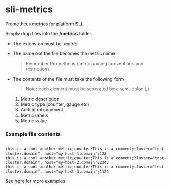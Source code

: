# sli-metrics
Prometheus metrics for platform SLI. 

Simply drop files into the **/metrics** folder.

* The extension must be _.metric_
* The name oof the file becomes the metric name
    > Remember Prometheus metric naming conventions and restrictions.

* The contents of the file must take the following form
    >Note: each element must be seperated by a semi-colon (;)
    1. Metric description
    2. Metric type (counter, gauge etc)
    3. Additional comment
    4. Metric labels
    5. Metric value

### Example file contents

```

this is a cool another metric;counter;This is a comment;cluster="test-cluster.domain", host="my-host-1.domain";123
this is a cool another metric;counter;This is a comment;cluster="test-cluster.domain", host="my-host-2.domain";2345
this is a cool another metric;counter;This is a comment;cluster="test-cluster.domain", host="my-host-3.domain";1124

```

See [here](sli-metrics/metrics) for more examples

